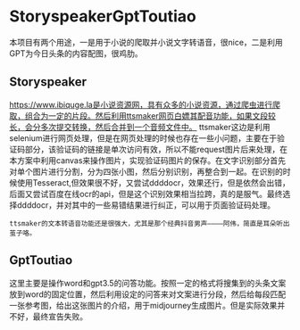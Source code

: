# StoryspeakerGptToutiao
本项目有两个用途，一是用于小说的爬取并小说文字转语音，很nice，二是利用GPT为今日头条的内容配图，很鸡肋。
## Storyspeaker
https://www.ibiquge.la是小说资源网，具有众多的小说资源，通过爬虫进行爬取，组合为一定的片段。然后利用ttsmaker网页白嫖其配音功能，如果文段较长，会分多次提交转换，然后合并到一个音频文件中。
ttsmaker这边是利用selenium进行网页处理，但是在网页处理的时候也存在一些小问题，主要在于验证码部分，该验证码的链接是单次访问有效，所以不能request图片后来处理，在本方案中利用canvas来操作图片，实现验证码图片的保存。在文字识别部分首先对单个图片进行分割，分为四张小图，然后分别识别，再整合到一起。在识别的时候使用Tesseract,但效果很不好，又尝试ddddocr，效果还行，但是依然会出错，后面又尝试百度在线ocr的api，但是这个识别效果相当拉跨，真的是服气。最终选择ddddocr，并对其中的一些易错结果进行纠正，可以用于页面验证码处理。

```
ttsmaker的文本转语音功能还是很强大，尤其是那个经典抖音男声————阿伟，简直是耳朵听出茧子咯。
```

## GptToutiao
这里主要是操作word和gpt3.5的问答功能。按照一定的格式将搜集到的头条文案放到word的固定位置，然后利用设定的问答来对文案进行分段，然后给每段匹配一张参考图，给出这张图片的介绍，用于midjourney生成图片。但是实际效果并不好，最终宣告失败。
